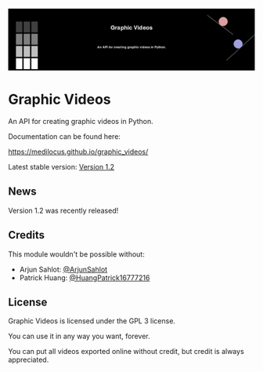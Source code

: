 ![logo](images/banner.png)

# Graphic Videos

An API for creating graphic videos in Python.

Documentation can be found here:

https://medilocus.github.io/graphic_videos/

Latest stable version: [Version 1.2][latest]

## News

Version 1.2 was recently released!

## Credits

This module wouldn't be possible without:

* Arjun Sahlot: [@ArjunSahlot][arjun]
* Patrick Huang: [@HuangPatrick16777216][patrick]

## License

Graphic Videos is licensed under the GPL 3 license.

You can use it in any way you want, forever.

You can put all videos exported online without credit, but credit is always appreciated.


[latest]: https://github.com/medilocus/graphic_videos/releases/tag/v1.2
[arjun]: https://github.com/ArjunSahlot
[patrick]: https://github.com/HuangPatrick16777216
